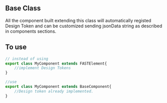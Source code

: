## Base Class 
All the component built extending this class will automatically registed Design Token and can be customized sending jsonData string as described in components sections.

## To use 

```ts
// instead of using 
export class MyComponent extends FASTElement{
    //implement Design Tokens 
}

//use 
export class MyComponent extends BaseComponent{
    //Design token already implemented.
}
```